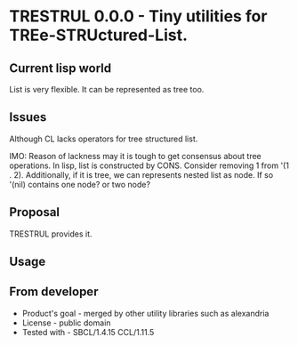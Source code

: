 # TRESTRUL 0.0.0 - Tiny utilities for TREe-STRUctured-List.

## Current lisp world
List is very flexible.
It can be represented as tree too.

## Issues
Although CL lacks operators for tree structured list.

IMO: Reason of lackness may it is tough to get consensus about tree operations.
In lisp, list is constructed by CONS.
Consider removing 1 from '(1 . 2).
Additionally, if it is tree, we can represents nested list as node.
If so '(nil) contains one node? or two node?

## Proposal
TRESTRUL provides it.

## Usage

## From developer

* Product's goal - merged by other utility libraries such as alexandria
* License - public domain
* Tested with - SBCL/1.4.15 CCL/1.11.5

